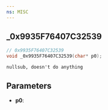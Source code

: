 ```yaml
---
ns: MISC
---
```

## _0x9935F76407C32539

```c
// 0x9935F76407C32539
void _0x9935F76407C32539(char* p0);
```

```
nullsub, doesn't do anything
```

## Parameters
* **p0**:
